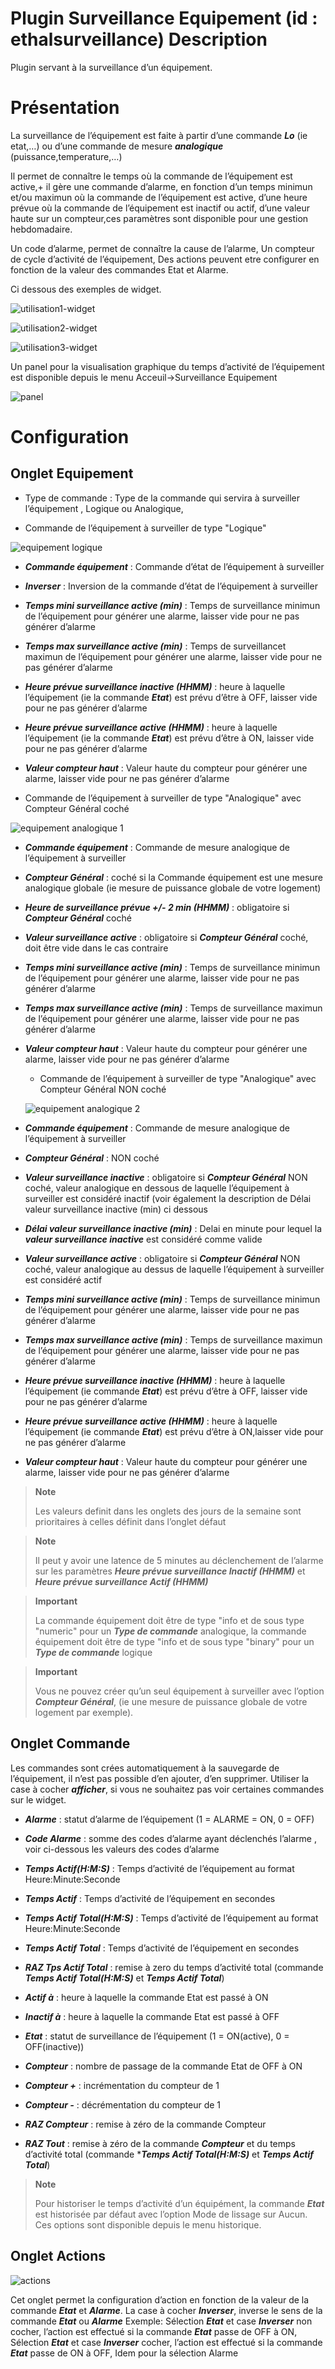 # Plugin Surveillance Equipement (id : ethalsurveillance) Description

Plugin servant à la surveillance d’un équipement.

# Présentation

La surveillance de l’équipement est faite à partir d’une commande ***Lo*** (ie etat,…) ou d’une commande de mesure ***analogique*** (puissance,temperature,…)

Il permet de connaître le temps où la commande de l’équipement est active,+ il gère une commande d’alarme, en fonction d’un temps minimun et/ou maximun où la commande de l’équipement est active, d’une heure prévue où la commande de l’équipement est inactif ou actif, d’une valeur haute sur un compteur,ces paramètres sont disponible pour une gestion hebdomadaire.

Un code d’alarme, permet de connaître la cause de l’alarme,
Un compteur de cycle d’activité de l’équipement,
Des actions peuvent etre configurer en fonction de la valeur des commandes Etat et Alarme.

Ci dessous des exemples de widget.

![utilisation1-widget](../images/utilisation1-widget.png)

![utilisation2-widget](../images/utilisation2-widget.png)

![utilisation3-widget](../images/utilisation3-widget.png)

Un panel pour la visualisation graphique du temps d’activité de l’équipement est disponible depuis le menu Acceuil→Surveillance Equipement

![panel](../images/panel.png)

# Configuration

## Onglet Equipement
 * Type de commande : Type de la commande qui servira à surveiller l’équipement , Logique ou Analogique,

  * Commande de l’équipement à surveiller de type "Logique"
  
  ![equipement logique](../images/equipement-logique.png)
  
 * ***Commande équipement*** : Commande d’état de l’équipement à surveiller

 * ***Inverser*** : Inversion de la commande d’état de l’équipement à surveiller

 * ***Temps mini surveillance active (min)*** : Temps de surveillance minimun de l’équipement pour générer une alarme, laisser vide pour ne pas générer d’alarme

 * ***Temps max surveillance active (min)*** : Temps de surveillancet maximun de l’équipement pour générer une alarme, laisser vide pour ne pas générer d’alarme

 * ***Heure prévue surveillance inactive (HHMM)*** : heure à laquelle l’équipement (ie la commande ***Etat***) est prévu d’être à OFF, laisser vide pour ne pas générer d’alarme

 * ***Heure prévue surveillance active (HHMM)*** : heure à laquelle l’équipement (ie la commande ***Etat***) est prévu d’être à ON, laisser vide pour ne pas générer d’alarme

 * ***Valeur compteur haut*** : Valeur haute du compteur pour générer une alarme, laisser vide pour ne pas générer d’alarme

  * Commande de l’équipement à surveiller de type "Analogique" avec Compteur Général coché
  
  ![equipement analogique 1](../images/equipement-analogique-1.png)
  
 * ***Commande équipement*** : Commande de mesure analogique de l’équipement à surveiller
 
 * ***Compteur Général*** : coché si la Commande équipement est une mesure analogique globale (ie mesure de puissance globale de votre logement)

 * ***Heure de surveillance prévue +/- 2 min (HHMM)*** : obligatoire si ***Compteur Général*** coché

 * ***Valeur surveillance active*** : obligatoire si ***Compteur Général*** coché, doit être vide dans le cas contraire

 * ***Temps mini surveillance active (min)*** : Temps de surveillance minimun de l’équipement pour générer une alarme, laisser vide pour ne pas générer d’alarme

 * ***Temps max surveillance active (min)*** : Temps de surveillance maximun de l’équipement pour générer une alarme, laisser vide pour ne pas générer d’alarme

 * ***Valeur compteur haut*** : Valeur haute du compteur pour générer une alarme, laisser vide pour ne pas générer d’alarme
 
   * Commande de l’équipement à surveiller de type "Analogique" avec Compteur Général NON coché
   
   ![equipement analogique 2](../images/equipement-analogique-2.png)

 * ***Commande équipement*** : Commande de mesure analogique de l’équipement à surveiller

 * ***Compteur Général*** : NON coché

 * ***Valeur surveillance inactive*** : obligatoire si ***Compteur Général*** NON coché, valeur analogique en dessous de laquelle l’équipement à surveiller est considéré inactif (voir également la description de Délai valeur surveillance inactive (min) ci dessous

 * ***Délai valeur surveillance inactive (min)*** : Delai en minute pour lequel la ***valeur surveillance inactive*** est considéré comme valide

 * ***Valeur surveillance active*** : obligatoire si ***Compteur Général*** NON coché, valeur analogique au dessus de laquelle l’équipement à surveiller est considéré actif

 * ***Temps mini surveillance active (min)*** : Temps de surveillance minimun de l’équipement pour générer une alarme, laisser vide pour ne pas générer d’alarme

 * ***Temps max surveillance active (min)*** : Temps de surveillance maximun de l’équipement pour générer une alarme, laisser vide pour ne pas générer d’alarme

 * ***Heure prévue surveillance inactive (HHMM)*** : heure à laquelle l’équipement (ie commande ***Etat***) est prévu d’être à OFF, laisser vide pour ne pas générer d’alarme

 * ***Heure prévue surveillance active (HHMM)*** : heure à laquelle l’équipement (ie commande ***Etat***) est prévu d’être à ON,laisser vide pour ne pas générer d’alarme

 * ***Valeur compteur haut*** : Valeur haute du compteur pour générer une alarme, laisser vide pour ne pas générer d’alarme

> **Note**
>
> Les valeurs definit dans les onglets des jours de la semaine sont prioritaires à celles définit dans l’onglet défaut

> **Note**
>
> Il peut y avoir une latence de 5 minutes au déclenchement de l’alarme sur les paramètres ***Heure prévue surveillance Inactif (HHMM)*** et ***Heure prévue surveillance Actif (HHMM)***

> **Important**
>
> La commande équipement doit être de type "info et de sous type "numeric" pour un ***Type de commande*** analogique, la commande équipement doit être de type "info et de sous type "binary" pour un ***Type de commande*** logique

> **Important**
>
> Vous ne pouvez créer qu’un seul équipement à surveiller avec l’option ***Compteur Général***, (ie une mesure de puissance globale de votre logement par exemple).
   
## Onglet Commande

Les commandes sont crées automatiquement à la sauvegarde de l’équipement, il n’est pas possible d’en ajouter, d’en supprimer. Utiliser la case à cocher ***afficher***, si vous ne souhaitez pas voir certaines commandes sur le widget.

 * ***Alarme*** : statut d’alarme de l’équipement (1 = ALARME = ON, 0 = OFF)

 * ***Code Alarme*** : somme des codes d’alarme ayant déclenchés l’alarme , voir ci-dessous les valeurs des codes d’alarme

 * ***Temps Actif(H:M:S)*** : Temps d’activité de l’équipement au format Heure:Minute:Seconde

 * ***Temps Actif*** : Temps d’activité de l’équipement en secondes

 * ***Temps Actif Total(H:M:S)*** : Temps d’activité de l’équipement au format Heure:Minute:Seconde

 * ***Temps Actif Total*** : Temps d’activité de l’équipement en secondes

 * ***RAZ Tps Actif Total*** : remise à zero du temps d’activité total (commande ***Temps Actif Total(H:M:S)*** et ***Temps Actif Total***)

 * ***Actif à*** : heure à laquelle la commande Etat est passé à ON

 * ***Inactif à*** : heure à laquelle la commande Etat est passé à OFF

 * ***Etat*** : statut de surveillance de l’équipement (1 = ON(active), 0 = OFF(inactive))

 * ***Compteur*** : nombre de passage de la commande Etat de OFF à ON

 * ***Compteur +*** : incrémentation du compteur de 1

 * ***Compteur -*** : décrémentation du compteur de 1

 * ***RAZ Compteur*** : remise à zéro de la commande Compteur

 * ***RAZ Tout*** : remise à zéro de la commande ***Compteur*** et du temps d’activité total (commande ****Temps Actif Total(H:M:S)*** et ***Temps Actif Total***)
 
> **Note**
>
>Pour historiser le temps d’activité d’un équipément, la commande ***Etat*** est historisée par défaut avec l’option Mode de lissage sur Aucun. Ces options sont disponible depuis le menu historique.

## Onglet Actions

![actions](../images/actions.png)

Cet onglet permet la configuration d’action en fonction de la valeur de la commande ***Etat*** et ***Alarme***.
La case à cocher ***Inverser***, inverse le sens de la commande ***Etat*** ou ***Alarme***
Exemple:
Sélection ***Etat*** et case ***Inverser*** non cocher, l’action est effectué si la commande ***Etat*** passe de OFF à ON,
Sélection ***Etat*** et case ***Inverser*** cocher, l’action est effectué si la commande ***Etat*** passe de ON à OFF,
Idem pour la sélection Alarme
